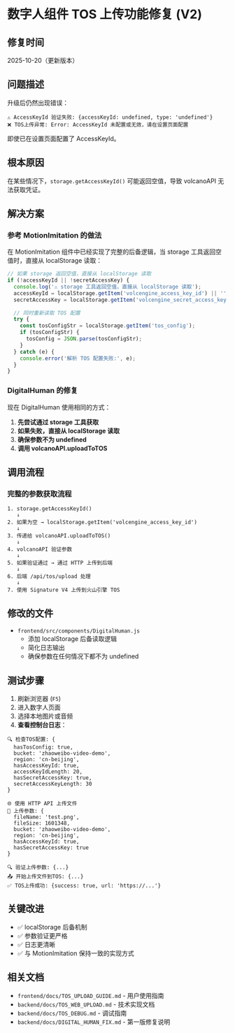 # 数字人组件 TOS 上传功能修复 (V2)

## 修复时间
2025-10-20（更新版本）

## 问题描述

升级后仍然出现错误：
```
⚠️ AccessKeyId 验证失败: {accessKeyId: undefined, type: 'undefined'}
❌ TOS上传异常: Error: AccessKeyId 未配置或无效，请在设置页面配置
```

即使已在设置页面配置了 AccessKeyId。

## 根本原因

在某些情况下，`storage.getAccessKeyId()` 可能返回空值，导致 volcanoAPI 无法获取凭证。

## 解决方案

### 参考 MotionImitation 的做法

在 MotionImitation 组件中已经实现了完整的后备逻辑，当 storage 工具返回空值时，直接从 localStorage 读取：

```javascript
// 如果 storage 返回空值，直接从 localStorage 读取
if (!accessKeyId || !secretAccessKey) {
  console.log('⚠️ storage 工具返回空值，直接从 localStorage 读取');
  accessKeyId = localStorage.getItem('volcengine_access_key_id') || '';
  secretAccessKey = localStorage.getItem('volcengine_secret_access_key') || '';
  
  // 同时重新读取 TOS 配置
  try {
    const tosConfigStr = localStorage.getItem('tos_config');
    if (tosConfigStr) {
      tosConfig = JSON.parse(tosConfigStr);
    }
  } catch (e) {
    console.error('解析 TOS 配置失败:', e);
  }
}
```

### DigitalHuman 的修复

现在 DigitalHuman 使用相同的方式：

1. **先尝试通过 storage 工具获取**
2. **如果失败，直接从 localStorage 读取**
3. **确保参数不为 undefined**
4. **调用 volcanoAPI.uploadToTOS**

## 调用流程

### 完整的参数获取流程

```
1. storage.getAccessKeyId() 
   ↓
2. 如果为空 → localStorage.getItem('volcengine_access_key_id')
   ↓
3. 传递给 volcanoAPI.uploadToTOS()
   ↓
4. volcanoAPI 验证参数
   ↓
5. 如果验证通过 → 通过 HTTP 上传到后端
   ↓
6. 后端 /api/tos/upload 处理
   ↓
7. 使用 Signature V4 上传到火山引擎 TOS
```

## 修改的文件

- `frontend/src/components/DigitalHuman.js`
  - 添加 localStorage 后备读取逻辑
  - 简化日志输出
  - 确保参数在任何情况下都不为 undefined

## 测试步骤

1. 刷新浏览器 (`F5`)
2. 进入数字人页面
3. 选择本地图片或音频
4. **查看控制台日志**：

```
🔍 检查TOS配置: {
  hasTosConfig: true,
  bucket: 'zhaoweibo-video-demo',
  region: 'cn-beijing',
  hasAccessKeyId: true,
  accessKeyIdLength: 20,
  hasSecretAccessKey: true,
  secretAccessKeyLength: 30
}

🌐 使用 HTTP API 上传文件
🔐 上传参数: {
  fileName: 'test.png',
  fileSize: 1601348,
  bucket: 'zhaoweibo-video-demo',
  region: 'cn-beijing',
  hasAccessKeyId: true,
  hasSecretAccessKey: true
}

🔍 验证上传参数: {...}
📤 开始上传文件到TOS: {...}
✅ TOS上传成功: {success: true, url: 'https://...'}
```

## 关键改进

- ✅ localStorage 后备机制
- ✅ 参数验证更严格
- ✅ 日志更清晰
- ✅ 与 MotionImitation 保持一致的实现方式

## 相关文档

- `frontend/docs/TOS_UPLOAD_GUIDE.md` - 用户使用指南
- `backend/docs/TOS_WEB_UPLOAD.md` - 技术实现文档
- `backend/docs/TOS_DEBUG.md` - 调试指南
- `backend/docs/DIGITAL_HUMAN_FIX.md` - 第一版修复说明



